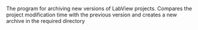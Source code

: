 The program for archiving new versions of LabView projects.
Compares the project modification time with the previous version and creates a new archive in the required directory
